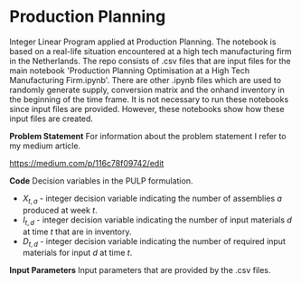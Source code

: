 # Production Planning
Integer Linear Program applied at Production Planning. The notebook is based on a real-life situation encountered at a high tech manufacturing firm in the Netherlands. The repo consists of .csv files that are input files for the main notebook 'Production Planning Optimisation at a High Tech Manufacturing Firm.ipynb'. There are other .ipynb files which are used to randomly generate supply, conversion matrix and the onhand inventory in the beginning of the time frame. It is not necessary to run these notebooks since input files are provided. However, these notebooks show how these input files are created. 

**Problem Statement**
For information about the problem statement I refer to my medium article. 

https://medium.com/p/116c78f09742/edit 

**Code**
Decision variables in the PULP formulation.
* $X_{t, a}$ - integer decision variable indicating the number of assemblies _a_ produced at week _t_.
* $I_{t, d}$ - integer decision variable indicating the number of input materials _d_ at time _t_ that are in inventory. 
* $D_{t, d}$ - integer decision variable indicating the number of required input materials for input _d_ at time _t_.

**Input Parameters**
Input parameters that are provided by the .csv files. 
